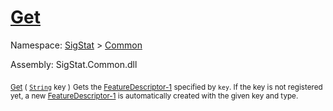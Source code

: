 # [Get](./FeatureDescriptor-100663417.md)

Namespace: [SigStat]() > [Common](./../README.md)

Assembly: SigStat.Common.dll

<sub>[Get](./FeatureDescriptor-100663417.md) ( [`String`](https://docs.microsoft.com/en-us/dotnet/api/System.String) key )</sub>              <sub>Gets the [FeatureDescriptor-1](https://github.com/hargitomi97/sigstat/blob/master/docs/md/SigStat/Common/FeatureDescriptor-1.md) specified by `key`.  If the key is not registered yet, a new [FeatureDescriptor-1](https://github.com/hargitomi97/sigstat/blob/master/docs/md/SigStat/Common/FeatureDescriptor-1.md) is automatically created with the given key and type.</sub>
